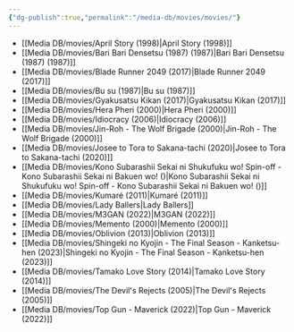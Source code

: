 ```yaml
---
{"dg-publish":true,"permalink":"/media-db/movies/movies/"}
---
```



- [[Media DB/movies/April Story (1998)\|April Story (1998)]]
- [[Media DB/movies/Bari Bari Densetsu (1987) (1987)\|Bari Bari Densetsu (1987) (1987)]]
- [[Media DB/movies/Blade Runner 2049 (2017)\|Blade Runner 2049 (2017)]]
- [[Media DB/movies/Bu su (1987)\|Bu su (1987)]]
- [[Media DB/movies/Gyakusatsu Kikan (2017)\|Gyakusatsu Kikan (2017)]]
- [[Media DB/movies/Hera Pheri (2000)\|Hera Pheri (2000)]]
- [[Media DB/movies/Idiocracy (2006)\|Idiocracy (2006)]]
- [[Media DB/movies/Jin-Roh - The Wolf Brigade (2000)\|Jin-Roh - The Wolf Brigade (2000)]]
- [[Media DB/movies/Josee to Tora to Sakana-tachi (2020)\|Josee to Tora to Sakana-tachi (2020)]]
- [[Media DB/movies/Kono Subarashii Sekai ni Shukufuku wo! Spin-off - Kono Subarashii Sekai ni Bakuen wo! ()\|Kono Subarashii Sekai ni Shukufuku wo! Spin-off - Kono Subarashii Sekai ni Bakuen wo! ()]]
- [[Media DB/movies/Kumaré (2011)\|Kumaré (2011)]]
- [[Media DB/movies/Lady Ballers\|Lady Ballers]]
- [[Media DB/movies/M3GAN (2022)\|M3GAN (2022)]]
- [[Media DB/movies/Memento (2000)\|Memento (2000)]]
- [[Media DB/movies/Oblivion (2013)\|Oblivion (2013)]]
- [[Media DB/movies/Shingeki no Kyojin - The Final Season - Kanketsu-hen (2023)\|Shingeki no Kyojin - The Final Season - Kanketsu-hen (2023)]]
- [[Media DB/movies/Tamako Love Story (2014)\|Tamako Love Story (2014)]]
- [[Media DB/movies/The Devil's Rejects (2005)\|The Devil's Rejects (2005)]]
- [[Media DB/movies/Top Gun - Maverick (2022)\|Top Gun - Maverick (2022)]]

